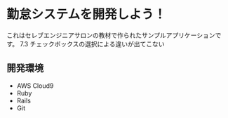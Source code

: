 # 勤怠システムを開発しよう！

これはセレブエンジニアサロンの教材で作られたサンプルアプリケーションです。
7.3 チェックボックスの選択による違いが出てこない
## 開発環境

* AWS Cloud9
* Ruby
* Rails
* Git